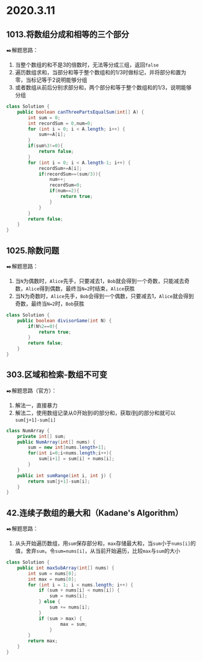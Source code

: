 # 2020.3.11

## 1013.将数组分成和相等的三个部分

:black_nib:解题思路：

1. 当整个数组的和不是3的倍数时，无法等分成三组，返回`false`
2. 遍历数组求和，当部分和等于整个数组和的1/3时做标记，并将部分和置为零，当标记等于2说明能够分组
3. 或者数组从前后分别求部分和，两个部分和等于整个数组和的1/3，说明能够分组

```java
class Solution {
    public boolean canThreePartsEqualSum(int[] A) {
        int sum = 0;
		int recordSum = 0,num=0;
		for (int i = 0; i < A.length; i++) {
			sum+=A[i];
		}
		if(sum%3!=0){
			return false;
		}
		for (int i = 0; i < A.length-1; i++) {
			recordSum+=A[i];
			if(recordSum==(sum/3)){
				num++;
				recordSum=0;
				if(num==2){
					return true;
				}
			}
		}
		return false;
    }
}
```

## 1025.除数问题

:black_nib:解题思路：

1. 当`N`为偶数时，`Alice`先手，只要减去1，`Bob`就会得到一个奇数，只能减去奇数，`Alice`得到偶数，最终当`N=2`时结束，`Alice`获胜
2. 当N为奇数时，`Alice`先手，`Bob`会得到一个偶数，只要减去1，`Alice`就会得到奇数，最终当`N=2`时，`Bob`获胜

```java
class Solution {
    public boolean divisorGame(int N) {
        if(N%2==0){
            return true;
        }
        return false;
    }
}
```

## 303.区域和检索-数组不可变

:black_nib:解题思路（官方）：

1. 解法一，直接暴力
2. 解法二，使用数组记录从0开始到i的部分和，获取i到j的部分和就可以`sum[j+1]-sum[i]`

```java
class NumArray {
    private int[] sum;
    public NumArray(int[] nums) {
        sum = new int[nums.length+1];
        for(int i=0;i<nums.length;i++){
            sum[i+1] = sum[i] + nums[i];
        }
    }
    public int sumRange(int i, int j) {
        return sum[j+1]-sum[i];
    }
}
```

## 42.连续子数组的最大和（Kadane's Algorithm）

:black_nib:解题思路：

1. 从头开始遍历数组，用`sum`保存部分和，`max`存储最大和，当`sum`小于`nums[i]`的值，舍弃`sum`，令`sum=nums[i]`，从当前开始遍历，比较`max`与`sum`的大小

```java
class Solution {
    public int maxSubArray(int[] nums) {
		int sum = nums[0];
		int max = nums[0];
		for (int i = 1; i < nums.length; i++) {
			if (sum + nums[i] < nums[i]) {
				sum = nums[i];
			} else {
				sum += nums[i];
			}
            if (sum > max) {
					max = sum;
				}
		}
		return max;
    }
}
```

